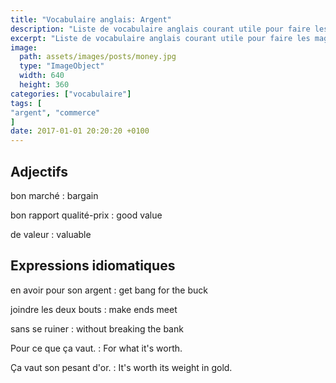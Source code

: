 ```yaml
---
title: "Vocabulaire anglais: Argent"
description: "Liste de vocabulaire anglais courant utile pour faire les magasins ou aller au restaurant."
excerpt: "Liste de vocabulaire anglais courant utile pour faire les magasins ou aller au restaurant."
image:
  path: assets/images/posts/money.jpg
  type: "ImageObject"
  width: 640
  height: 360
categories: ["vocabulaire"]
tags: [
"argent", "commerce"
]
date: 2017-01-01 20:20:20 +0100
---
```


## Adjectifs

bon marché
: bargain

bon rapport qualité-prix
: good value

de valeur
: valuable


## Expressions idiomatiques

en avoir pour son argent
: get bang for the buck

joindre les deux bouts
: make ends meet

sans se ruiner
:	without breaking the bank

Pour ce que ça vaut.
: For what it's worth.

Ça vaut son pesant d'or.
: It's worth its weight in gold.

